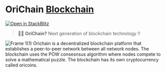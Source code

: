 # OriChain [Blockchain](https://astro.build)

[![Open in StackBlitz](https://developer.stackblitz.com/img/open_in_stackblitz.svg)](https://stackblitz.com/github/withastro/astro/tree/latest/examples/basics)

> 🧑‍🚀 **OriChain?** Next generation of blockchain technology !!

![Frame 1(1)](https://user-images.githubusercontent.com/113187996/197289398-a6dad4eb-f5ef-47df-809f-b7990c336e18.png)
Orichain is a decentralized blockchain platform that establishes a peer-to-peer network between all network nodes. The blockchain uses the POW consesnsus algorithm where nodes compete to solve a mathematical puzzle. The blockchain has its own cryptocurrency called oricoins. 

